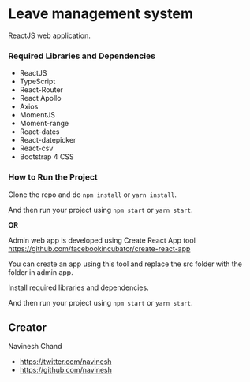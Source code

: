 # Leave management system

ReactJS web application.

### Required Libraries and Dependencies

* ReactJS
* TypeScript
* React-Router
* React Apollo
* Axios
* MomentJS
* Moment-range
* React-dates
* React-datepicker
* React-csv
* Bootstrap 4 CSS

### How to Run the Project

Clone the repo and do ```npm install``` or ```yarn install```.

And then run your project using ```npm start``` or ```yarn start```.

**OR**

Admin web app is developed using Create React App tool https://github.com/facebookincubator/create-react-app

You can create an app using this tool and replace the src folder with the folder in admin app.

Install required libraries and dependencies.

And then run your project using ```npm start``` or ```yarn start```.

## Creator

Navinesh Chand
* https://twitter.com/navinesh
* https://github.com/navinesh
